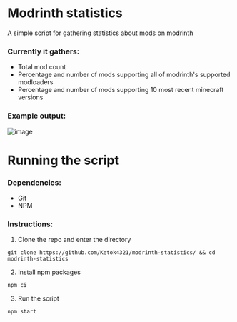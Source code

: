 # Modrinth statistics
A simple script for gathering statistics about mods on modrinth
### Currently it gathers:
- Total mod count
- Percentage and number of mods supporting all of modrinth's supported modloaders
- Percentage and number of mods supporting 10 most recent minecraft versions

### Example output:
![image](https://user-images.githubusercontent.com/70479035/175107204-1a17a057-1250-4594-ad06-56c1c1a41d59.png)

# Running the script
### Dependencies:
- Git
- NPM

### Instructions:
1. Clone the repo and enter the directory
```
git clone https://github.com/Ketok4321/modrinth-statistics/ && cd modrinth-statistics
```
2. Install npm packages
```
npm ci
```
3. Run the script
```
npm start
```
